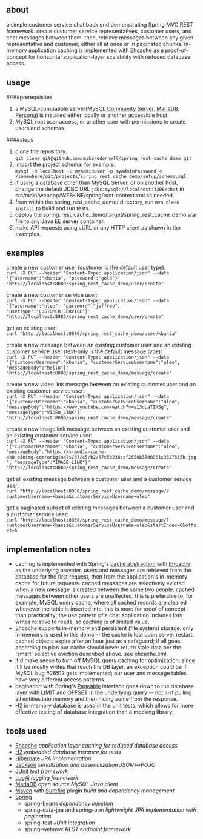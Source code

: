 ## about
a simple customer service chat back end demonstrating Spring MVC REST framework. create customer service representatives, customer users, and chat messages between them. then, 
retrieve messages between any given representative and customer, either all at once or in paginated chunks.
in-memory application caching is implemented with [Ehcache](http://www.ehcache.org) as a proof-of-concept for horizontal application-layer scalability with reduced database access.


## usage
####prerequisites
1. a MySQL-compatible server([MySQL Community Server](https://dev.mysql.com/downloads/mysql), [MariaDB](https://downloads.mariadb.org), [Percona](https://www.percona.com/downloads)) is installed either locally or another accessible host.
2. MySQL root user access, or another user with permissions to create users and schemas.

####steps
1. clone the repository:<br/>
`git clone git@github.com:mikerodonnell/spring_rest_cache_demo.git`
2. import the project schema. for example:<br/>
`mysql -h localhost -u myAdminUser -p myAdminPassword < /somewhere/git/projects/spring_rest_cache_demo/setup/schema.sql`
3. if using a database other than MySQL Server, or on another host, change the default JDBC URL `jdbc:mysql://localhost:3306/chat` in src/main/webapp/WEB-INF/spring/root-context.xml as needed.
4. from within the spring_rest_cache_demo/ directory, run `mvn clean install` to build and run tests.
5. deploy the spring_rest_cache_demo/target/spring_rest_cache_demo.war file to any Java EE server container.
6. make API requests using cURL or any HTTP client as shown in the examples.


## examples

create a new customer user (customer is the default user type):<br/>
`curl -X PUT --header "Content-Type: application/json" --data '{"username":"kbania", "password":"gold"}' "http://localhost:8080/spring_rest_cache_demo/user/create"`

create a new customer service user:<br/>
`curl -X PUT --header "Content-Type: application/json" --data '{"username":"uleo", "password":"jeffrey", "userType":"CUSTOMER_SERVICE"}' "http://localhost:8080/spring_rest_cache_demo/user/create"`

get an existing user:<br/>
`curl "http://localhost:8080/spring_rest_cache_demo/user/kbania"`

create a new message between an existing customer user and an existing customer service user (text-only is the default message type):<br/>
`curl -X PUT --header "Content-Type: application/json" --data '{"customerUsername":"kbania", "customerServiceUsername":"uleo", "messageBody":"hello"}' "http://localhost:8080/spring_rest_cache_demo/message/create"`

create a new video link message between an existing customer user and an existing customer service user:<br/>
`curl -X PUT --header "Content-Type: application/json" --data '{"customerUsername":"kbania", "customerServiceUsername":"uleo", "messageBody":"https://www.youtube.com/watch?v=s13dLaTIHSg", "messageType":"VIDEO_LINK"}' "http://localhost:8080/spring_rest_cache_demo/message/create"`

create a new image link message between an existing customer user and an existing customer service user:<br/>
`curl -X PUT --header "Content-Type: application/json" --data '{"customerUsername":"kbania", "customerServiceUsername":"uleo", "messageBody":"https://s-media-cache-ak0.pinimg.com/originals/07/c5/b2/07c5b236ccf2658b37d8061c3327615b.jpg", "messageType":"IMAGE_LINK"}' "http://localhost:8080/spring_rest_cache_demo/message/create"`

get all existing message between a customer user and a customer service user:<br/>
`curl "http://localhost:8080/spring_rest_cache_demo/message/?customerUsername=kbania&customerServiceUsername=uleo"`

get a paginated subset of existing messages between a customer user and a customer service user:<br/>
`curl "http://localhost:8080/spring_rest_cache_demo/message/?customerUsername=kbania&customerServiceUsername=uleo&startIndex=0&offset=5`


## implementation notes
- caching is implemented with Spring's [cache abstraction](https://docs.spring.io/spring/docs/current/spring-framework-reference/html/cache.html) with [Ehcache](http://www.ehcache.org) as the underlying provider.
users and messages are retrieved from the database for the first request, then from the application's in-memory cache for future requests. cached messages are selectively evicted when a new message is created between
the same two people. cached messages between other users are unaffected. this is preferable to, for example, MySQL query cache, where all cached records are cleared whenever the table is inserted into. 
this is more for proof of concept than practicality; the use pattern of a chat application includes lots writes relative to reads, so caching is of limited value.
- Ehcache supports in-memory and persistent (file system) storage. only in-memory is used in this demo -- the cache is lost upon server restart. cached objects expire after an hour just as a safeguard; if all
goes according to plan our cache should never return stale data per the 'smart' selective eviction described above. see ehcache.xml.
- it'd make sense to turn off MySQL query caching for optimization, since it'll be mostly writes that reach the DB layer. an exception could be if MySQL bug #26513 gets implemented; our user and message tables have very different access patterns.
- pagination with Spring's [Pageable](http://docs.spring.io/spring-data/commons/docs/current/api/org/springframework/data/domain/Pageable.html) interface goes down to the database layer with LIMIT and OFFSET 
in the underlying query -- not just pulling all entities into memory and then hiding some from the response.
- [H2](http://www.h2database.com/) in-memory database is used in the unit tests, which allows for more effective testing of database integration than a mocking library.


## tools used
- [Ehcache](http://www.ehcache.org) _application layer caching for reduced database access_
- [H2](http://www.h2database.com/) _embedded database instance for tests_
- [Hibernate](http://hibernate.org/orm/) _JPA implementation_
- [Jackson](https://github.com/FasterXML/jackson) _serialization and deserialization JSON<=>POJO_
- [JUnit](http://junit.org/junit4) _test framework_
- [Log4j](http://logging.apache.org/log4j/2.x) _logging framework_
- [MariaDB](https://mariadb.org) _open source MySQL Java client_
- [Maven](https://maven.apache.org) with [Surefire](http://maven.apache.org/components/surefire/maven-surefire-plugin/) plugin _build and dependency management_
- [Spring](https://projects.spring.io/spring-framework)
  * spring-beans _dependency injection_
  * spring-data-jpa and spring-orm _lightweight JPA implementation with pagination_
  * spring-test _JUnit integration_
  * spring-webmvc _REST endpoint framework_

